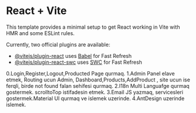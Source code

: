 # React + Vite

This template provides a minimal setup to get React working in Vite with HMR and some ESLint rules.

Currently, two official plugins are available:

- [@vitejs/plugin-react](https://github.com/vitejs/vite-plugin-react/blob/main/packages/plugin-react/README.md) uses [Babel](https://babeljs.io/) for Fast Refresh
- [@vitejs/plugin-react-swc](https://github.com/vitejs/vite-plugin-react-swc) uses [SWC](https://swc.rs/) for Fast Refresh


<!--  -->
0.Login,Register,Logout,Producted Page qurmaq.
1.Admin Panel elave etmek, Routing ucun Admin, Dashboard,Products,AddProduct , site ucun ise ferqli, birde not found falan sehifesi qurmaq.
2.I18n Multi Languafge qurmaq gostermek. scrolltoTop istifadesin etmek.
3.Email JS yazmaq, servicesleri gostermek.Material UI qurmaq ve islemek uzerinde.
4.AntDesign uzerinde islemek.
